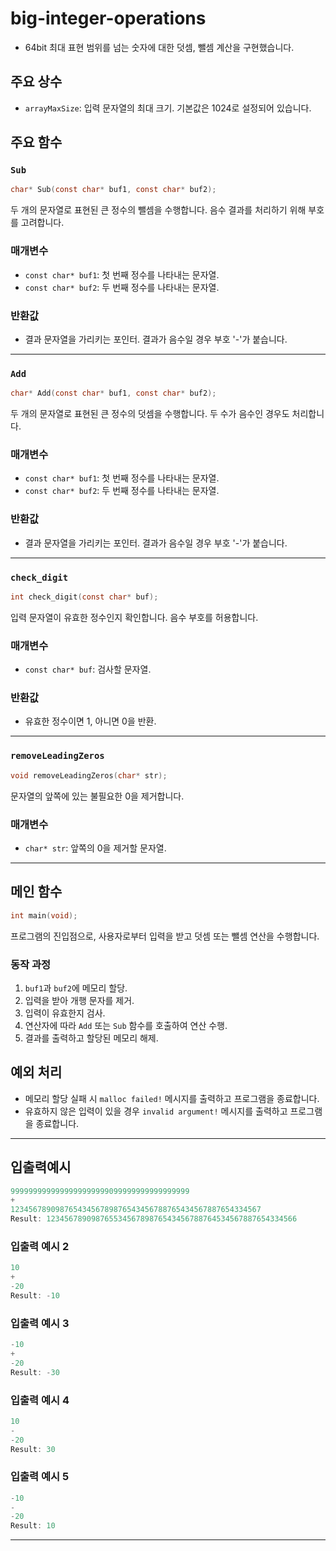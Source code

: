# big-integer-operations

- 64bit 최대 표현 범위를 넘는 숫자에 대한 덧셈, 뺄셈 계산을 구현했습니다.

## 주요 상수

- `arrayMaxSize`: 입력 문자열의 최대 크기. 기본값은 1024로 설정되어 있습니다.

## 주요 함수

### `Sub`

```c
char* Sub(const char* buf1, const char* buf2);
```

두 개의 문자열로 표현된 큰 정수의 뺄셈을 수행합니다. 음수 결과를 처리하기 위해 부호를 고려합니다.

### 매개변수

- `const char* buf1`: 첫 번째 정수를 나타내는 문자열.
- `const char* buf2`: 두 번째 정수를 나타내는 문자열.

### 반환값

- 결과 문자열을 가리키는 포인터. 결과가 음수일 경우 부호 '-'가 붙습니다.

---

### `Add`

```c
char* Add(const char* buf1, const char* buf2);
```

두 개의 문자열로 표현된 큰 정수의 덧셈을 수행합니다. 두 수가 음수인 경우도 처리합니다.

### 매개변수

- `const char* buf1`: 첫 번째 정수를 나타내는 문자열.
- `const char* buf2`: 두 번째 정수를 나타내는 문자열.

### 반환값

- 결과 문자열을 가리키는 포인터. 결과가 음수일 경우 부호 '-'가 붙습니다.

---

### `check_digit`

```c
int check_digit(const char* buf);
```

입력 문자열이 유효한 정수인지 확인합니다. 음수 부호를 허용합니다.

### 매개변수

- `const char* buf`: 검사할 문자열.

### 반환값

- 유효한 정수이면 1, 아니면 0을 반환.

---

### `removeLeadingZeros`

```c
void removeLeadingZeros(char* str);
```

문자열의 앞쪽에 있는 불필요한 0을 제거합니다.

### 매개변수

- `char* str`: 앞쪽의 0을 제거할 문자열.

---

## 메인 함수

```c
int main(void);
```

프로그램의 진입점으로, 사용자로부터 입력을 받고 덧셈 또는 뺄셈 연산을 수행합니다.

### 동작 과정

1. `buf1`과 `buf2`에 메모리 할당.
2. 입력을 받아 개행 문자를 제거.
3. 입력이 유효한지 검사.
4. 연산자에 따라 `Add` 또는 `Sub` 함수를 호출하여 연산 수행.
5. 결과를 출력하고 할당된 메모리 해제.

## 예외 처리

- 메모리 할당 실패 시 `malloc failed!` 메시지를 출력하고 프로그램을 종료합니다.
- 유효하지 않은 입력이 있을 경우 `invalid argument!` 메시지를 출력하고 프로그램을 종료합니다.

---

## 입출력예시

```c
9999999999999999999999099999999999999999
+
12345678909876543456789876543456788765434567887654334567
Result: 12345678909876553456789876543456788764534567887654334566
```

### 입출력 예시 2

```c
10
+
-20
Result: -10
```

### 입출력 예시 3

```c
-10
+
-20
Result: -30
```

### 입출력 예시 4

```c
10
-
-20
Result: 30
```

### 입출력 예시 5

```c
-10
-
-20
Result: 10
```

---
